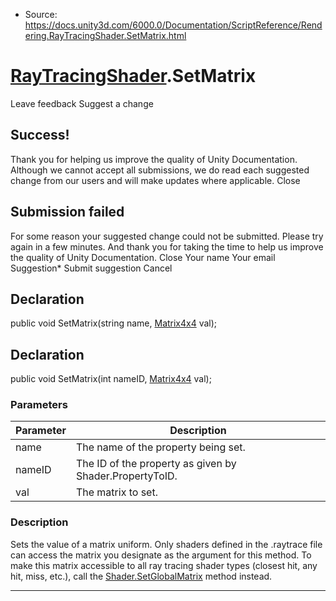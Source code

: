 * Source: https://docs.unity3d.com/6000.0/Documentation/ScriptReference/Rendering.RayTracingShader.SetMatrix.html

#  [RayTracingShader](https://docs.unity3d.com/6000.0/Documentation/ScriptReference/Rendering.RayTracingShader.html).SetMatrix
Leave feedback
Suggest a change
## Success!
Thank you for helping us improve the quality of Unity Documentation. Although we cannot accept all submissions, we do read each suggested change from our users and will make updates where applicable.
Close
## Submission failed
For some reason your suggested change could not be submitted. Please <a>try again</a> in a few minutes. And thank you for taking the time to help us improve the quality of Unity Documentation.
Close
Your name Your email Suggestion* Submit suggestion
Cancel
## Declaration
public void SetMatrix(string name, [Matrix4x4](https://docs.unity3d.com/6000.0/Documentation/ScriptReference/Matrix4x4.html) val); 
## Declaration
public void SetMatrix(int nameID, [Matrix4x4](https://docs.unity3d.com/6000.0/Documentation/ScriptReference/Matrix4x4.html) val); 
### Parameters
Parameter | Description  
---|---  
name | The name of the property being set.  
nameID | The ID of the property as given by Shader.PropertyToID.  
val | The matrix to set.  
### Description
Sets the value of a matrix uniform.
Only shaders defined in the .raytrace file can access the matrix you designate as the argument for this method. To make this matrix accessible to all ray tracing shader types (closest hit, any hit, miss, etc.), call the [Shader.SetGlobalMatrix](https://docs.unity3d.com/6000.0/Documentation/ScriptReference/Shader.SetGlobalMatrix.html) method instead.
* * *
